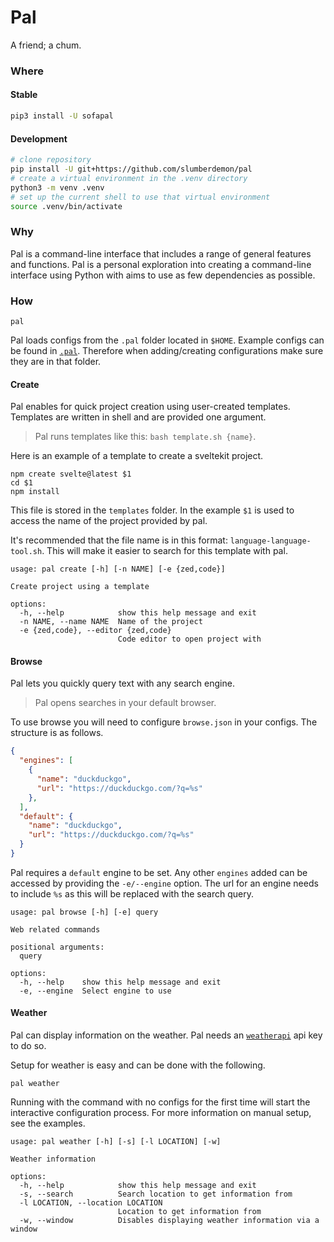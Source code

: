 # Pal

A friend; a chum.

### Where

#### Stable

```sh
pip3 install -U sofapal
```

#### Development

```sh
# clone repository
pip install -U git+https://github.com/slumberdemon/pal
# create a virtual environment in the .venv directory
python3 -m venv .venv
# set up the current shell to use that virtual environment
source .venv/bin/activate
```

### Why

Pal is a command-line interface that includes a range of general features and functions. Pal is a personal exploration into creating a command-line interface using Python with aims to use as few dependencies as possible.

### How

```shell
pal
```

Pal loads configs from the `.pal` folder located in `$HOME`. Example configs can be found in [`.pal`](https://github.com/SlumberDemon/pal/tree/main/.pal). Therefore when adding/creating configurations make sure they are in that folder.

#### Create

Pal enables for quick project creation using user-created templates. Templates are written in shell and are provided one argument.

> Pal runs templates like this: `bash template.sh {name}`.

Here is an example of a template to create a sveltekit project.

```shell
npm create svelte@latest $1
cd $1
npm install
```

This file is stored in the `templates` folder. In the example `$1` is used to access the name of the project provided by pal.

It's recommended that the file name is in this format: `language-language-tool.sh`. This will make it easier to search for this template with pal.

```shell
usage: pal create [-h] [-n NAME] [-e {zed,code}]

Create project using a template

options:
  -h, --help            show this help message and exit
  -n NAME, --name NAME  Name of the project
  -e {zed,code}, --editor {zed,code}
                        Code editor to open project with
```

#### Browse

Pal lets you quickly query text with any search engine.

> Pal opens searches in your default browser.

To use browse you will need to configure `browse.json` in your configs. The structure is as follows.

```json
{
  "engines": [
    {
      "name": "duckduckgo",
      "url": "https://duckduckgo.com/?q=%s"
    },
  ],
  "default": {
    "name": "duckduckgo",
    "url": "https://duckduckgo.com/?q=%s"
  }
}
```

Pal requires a `default` engine to be set. Any other `engines` added can be accessed by providing the `-e/--engine` option. The url for an engine needs to include `%s` as this will be replaced with the search query.

```shell
usage: pal browse [-h] [-e] query

Web related commands

positional arguments:
  query

options:
  -h, --help    show this help message and exit
  -e, --engine  Select engine to use
```

#### Weather

Pal can display information on the weather. Pal needs an [`weatherapi`](https://www.weatherapi.com) api key to do so.

Setup for weather is easy and can be done with the following.

```shell
pal weather
```

Running with the command with no configs for the first time will start the interactive configuration process. For more information on manual setup, see the examples.

```shell
usage: pal weather [-h] [-s] [-l LOCATION] [-w]

Weather information

options:
  -h, --help            show this help message and exit
  -s, --search          Search location to get information from
  -l LOCATION, --location LOCATION
                        Location to get information from
  -w, --window          Disables displaying weather information via a window
```
